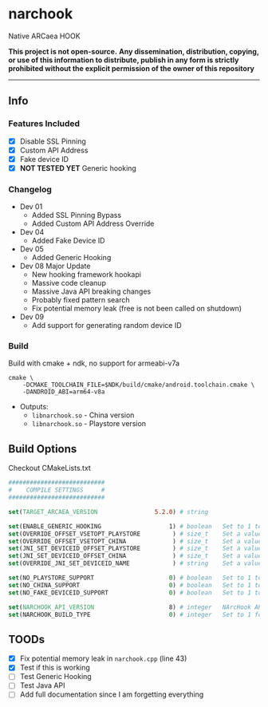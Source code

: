 # narchook

Native ARCaea HOOK

**This project is __not__ open-source.**
**Any dissemination, distribution, copying, or use of this information to distribute, publish in any form is strictly prohibited without the explicit permission of the owner of this repository**

---

## Info

### Features Included

- [x] Disable SSL Pinning
- [x] Custom API Address
- [x] Fake device ID
- [x] **NOT TESTED YET** Generic hooking

### Changelog

- Dev 01
    - Added SSL Pinning Bypass
    - Added Custom API Address Override
- Dev 04
    - Added Fake Device ID
- Dev 05
    - Added Generic Hooking
- Dev 08 Major Update
    - New hooking framework hookapi
    - Massive code cleanup
    - Massive Java API breaking changes
    - Probably fixed pattern search
    - Fix potential memory leak (free is not been called on shutdown)
- Dev 09
    - Add support for generating random device ID 

### Build

Build with cmake + ndk, no support for armeabi-v7a

```shell
cmake \
    -DCMAKE_TOOLCHAIN_FILE=$NDK/build/cmake/android.toolchain.cmake \
    -DANDROID_ABI=arm64-v8a
```

- Outputs:
  + `libnarchook.so` - China version
  + `libnarchook.so` - Playstore version

## Build Options
Checkout CMakeLists.txt
```cmake
###########################
#    COMPILE SETTINGS     #
###########################

set(TARGET_ARCAEA_VERSION                5.2.0) # string

set(ENABLE_GENERIC_HOOKING                   1) # boolean   Set to 1 to enable generic hooking
set(OVERRIDE_OFFSET_VSETOPT_PLAYSTORE         ) # size_t    Set a value to override Playstore version default 'CURL_vsetopt' offset
set(OVERRIDE_OFFSET_VSETOPT_CHINA             ) # size_t    Set a value to override China version default 'CURL_vsetopt' offset
set(JNI_SET_DEVICEID_OFFSET_PLAYSTORE         ) # size_t    Set a value to use offset instead of symbol name for 'setDeviceId' hook
set(JNI_SET_DEVICEID_OFFSET_CHINA             ) # size_t    Set a value to use offset instead of symbol name for 'setDeviceId' hook
set(OVERRIDE_JNI_SET_DEVICEID_NAME            ) # string    Set a value to override 'setDeviceId' symbol name

set(NO_PLAYSTORE_SUPPORT                     0) # boolean   Set to 1 to disable Playstore version support
set(NO_CHINA_SUPPORT                         0) # boolean   Set to 1 to disable China version support
set(NO_FAKE_DEVICEID_SUPPORT                 0) # boolean   Set to 1 to disable fake device id support

set(NARCHOOK_API_VERSION                     8) # integer   NArcHook API version
set(NARCHOOK_BUILD_TYPE                      0) # integer   Set to 1 for release builds
```

## TOODs

- [x] Fix potential memory leak in `narchook.cpp` (line 43)
- [x] Test if this is working
- [ ] Test Generic Hooking
- [ ] Test Java API
- [ ] Add full documentation since I am forgetting everything